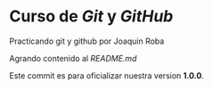 # Curso de _Git_ y _GitHub_

Practicando git y github por Joaquin Roba

Agrando contenido al _README.md_

Este commit es para oficializar nuestra version **1.0.0**.